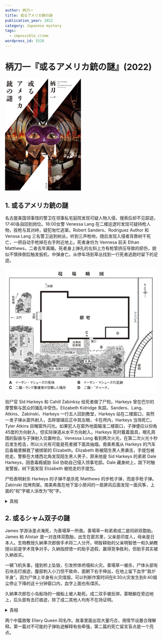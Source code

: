 ```yaml
---
author: 柄刀一
title: 或るアメリカ銃の謎
publication_year: 2022
category: Japanese mystery
tags:
  - impossible_crime
wordpress_id: 5526
---
```


# 柄刀一『或るアメリカ銃の謎』(2022)

<img src=images/2022_cover.jpg width=250/>

## 1. 或るアメリカ銃の謎

名古屋美国领事馆的警卫在领事私宅庭院发现可疑人物入侵，搜索后却不见踪迹，17:40各自回到岗位。18:00女警 Venessa Lang 在二楼巡逻时发现可疑持枪人物，拔枪与其对峙，疑犯匆忙逃窜。Robert Sanders、Rodriguez Author 和 Venssa Lang 三名警卫追到树丛，听到三声枪响，随后发现入侵者背靠树干死亡，一把自动手枪掉在右手附近地上。死者身份为 Vennesa 前夫 Ethan Matthews，二者去年离婚。死者身上弹孔的左斜上方有枪管挤压导致的瘀伤，貌似不慎摔倒后触发扳机，中弹身亡。从停车场到草丛找到一行死者逃跑时留下的足迹。

<img src=images/2022_ambassador_home.jpg width=500/>

验尸官 Sid Harkeys 和 Cahill Zabinksy 给死者做了尸检。Harkeys 曾在巴尔的摩警察与民众的骚乱中受伤。Elizabeth Kidridge 失踪。Sanders、Lang、Atkins、Zabinski、Harkeys 一行五人回到教堂，Harkeys 站在二楼窗口，突然一发子弹从窗外射入，击碎玻璃后正中其左眼，卡在颅内，Harkeys 当场死亡。Tyler Atkins 目睹窗外闪光。如果犯人在窗外地面瞄准二楼窗口，子弹便应以仰角45度的方向射入，但实际弹道从水平方向射入。Harkeys 死时戴着面具，眼孔周围的裂痕与子弹射入位置吻合。Venessa Long 看到两次火光，在第二次火光十秒后发生枪击，所以火光有可能是死者摘下面具抽烟。南美希風从 Harkeys 的汽车后备箱里解救了被绑架的 Elizabeth。Elizabeth 称被陌生黑人男袭击，手提包被抢走。警察在大楼西北角发现陌生黑人男子，原来他是 Sid Harkeys 的弟弟 Dale Harkeys，因患毒瘾威胁 Sid 协助自己侵入领事宅邸。Dale 藏身树上，跳下时触发警报，树下面发现 Elizabeth 被抢走的手提包。

尸检表明射杀 Harkeys 的子弹不是杀死 Matthews 的步枪子弹，而是手枪子弹。Zabinski 找烤肉架。南美希風在地下室小房间的一扇屏风后面发现一面风筝，上面的“祝”字被人涂改为“呪”字。

<details><summary>真相</summary>
Atkins 看到的枪口闪光其实是 Dale 点燃的打火机信号。附近的火车从高架轨道上经过，崩飞石子击中 Harkeys 将其击毙，所以这是一起事故。两年前警察 Ray Campbell 在 Baltimore 开枪打中黑人 Fred Brown 引发骚乱，其子弹其实击中地面，随后跳弹击中 Harkeys，后来一直残存在 Harkeys 体内。如果尸检显示打中 Harkeys 的从 Campbell 的手枪射出，便可证实 Campbell 并没有开枪打中 Brown，将对黑人运动不利。为此 Zabinski 准备用假子弹交换 Harkeys 体内的子弹，再用高温烤肉架将真子弹表面熔化，销毁证据。Zabinski 把假子弹一直藏在 Harkeys 随身携带的金属挂坠里，以便随时有机会交换。

Ethan Matthews 放风筝下诅咒，在停车场和草丛间留下奔跑足印。Venessa 发现 Ethan 后与其发生冲突，不慎将 Ethan 打死。因为风筝卷到二人中间，Venessa 身上没有溅到血迹。Venessa 为了给自己制造不在场证明，假装看到 Ethan 逃跑，把地上的足迹解释为 Ethan 逃跑时留下的足迹。
</details>

## 2. 或るシャム双子の謎

James 学游泳差点淹死，为善場草一所救。善場草一和弟弟成二是同卵双胞胎。James 和 Alistair 是一对连体双胞胎，出生在密苏里，父亲是印度人，母亲是日本人。生物教授久納準次郎做手术将二人分开。明智耕助的父亲明智徳一和久納教授以前是学术竞争对手。久納指控徳一的助手造假，赢得竞争胜利，但助手其实被久納收买。

一辆飞机失事，撞到桥上坠毁，引发桥体坍塌和火灾。善場草一被杀，尸体头部有石块击打痕迹，腹部刺入小刀但不致命，面朝下右手伸出，在地上留下血字“我が半身”。因为尸体上半身有火灾煤烟，可以判断作案时间在8:30火灾发生到8:40烟尘停止下降的这十分钟窗口内，血字上面也有煤灰。

久納準次郎在小岛船场的一艘船上被人勒死。成二双手被反绑，蒙眼躺在旁边地上，后头部有击打痕迹，除了成二其他人均有不在场证明。

<details><summary>真相</summary>
凶手蒙上成二眼睛，是怕他恢复意识后看到自己，这说明凶手不会开船，必须在岛上待一段时间游泳离开。凶手10:00杀死久納，把船留在船场，制造岛民行凶的假象，脱下衣服装在一个密封的大塑料瓶里避免弄湿，10:20游泳回到陆地，被在屋顶放哨的草一看到。凶手10:30左右杀死草一，把尸体放置在桥边，在裸露的脖子和脉搏上涂上冷却剂，身体用冷却被单覆盖，掩盖尸体刚死亡的事实。凶手让尸体仰躺在沾有煤灰的地上，然后把尸体面朝下翻过去，造成背后落有煤灰的假象，伪造作案时间在8:30-8:40之间。血字上面也沾有煤灰，是因为凶手在火灾期间提前写了血字。血字不是死者的死亡留言，而是凶手的思想流露。凶手是 James，其胞兄最近死亡，他认为久納出于功利做手术将自己兄弟二人分开，所以杀死久納报仇。他在被草一营救时学会了游泳，但只有草一知道这一点。
</details>

两个中篇致敬 Ellery Queen 同名作。故事里面出现大量巧合，用情节设置合理解释。第一篇对不可能的子弹轨迹解释有些牵强，第二篇的死亡留言盲点是一个亮点。